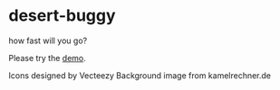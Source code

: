 # desert-buggy
how fast will you go?

Please try the [demo](http://rawgit.com/Muzietto/desert-buggy/master/html/desert_buggy.html).

Icons designed by Vecteezy
Background image from kamelrechner.de
